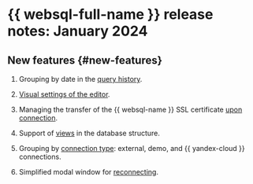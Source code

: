 # {{ websql-full-name }} release notes: January 2024

## New features {#new-features}

1. Grouping by date in the [query history](../operations/history.md).

1. [Visual settings of the editor](../operations/query-executor.md#sql-editor-settings).

1. Managing the transfer of the {{ websql-name }} SSL certificate [upon connection](../operations/connect.md#connect-db).

1. Support of [views](../operations/connect.md#view-view) in the database structure.

1. Grouping by [connection type](../concepts/index.md##connection): external, demo, and {{ yandex-cloud }} connections.

1. Simplified modal window for [reconnecting](../operations/connect.md#update-connection).